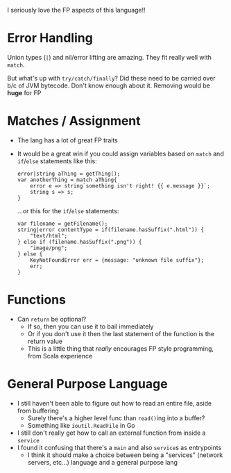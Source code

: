 I seriously love the FP aspects of this language!!

# Error Handling 

Union types (`|`) and nil/error lifting are amazing. They fit really well with `match`. 

But what's up with `try/catch/finally`? Did these need to be carried over b/c of JVM bytecode. Don't know enough about it. Removing would be **huge** for FP

# Matches / Assignment

- The lang has a lot of great FP traits
- It would be a great win if you could assign variables based on `match` and 
`if`/`else` statements like this:

    ```ballerina
    error|string aThing = getThing();
    var anotherThing = match aThing{
        error e => string`something isn't right! {{ e.message }}`;
        string s => s;
    }
    ```
    
    ...or this for the `if`/`else` statements:

    ```ballerina
    var filename = getFilename();
    string|error contentType = if(filename.hasSuffix(".html")) {
        "text/html";
    } else if (filename.hasSuffix(".png")) {
        "image/png";
    } else {
        KeyNotFoundError err = {message: "unknown file suffix"};
        err;
    }
    ```
# Functions

- Can `return` be optional?
    - If so, then you can use it to bail immediately
    - Or if you don't use it then the last statement of the function is the return value
    - This is a little thing that _really_ encourages FP style programming, from Scala experience
  
# General Purpose Language

- I still haven't been able to figure out how to read an entire file, aside from buffering
    - Surely there's a higher level func than `read()`ing into a buffer?
    - Something like `ioutil.ReadFile` in Go
- I still don't really get how to call an external function from inside a `service`
- I found it confusing that there's a `main` and also `service`s as entrypoints
    - I think it should make a choice between being a "services" (network servers, etc...) language and a general purpose lang
